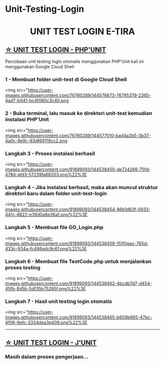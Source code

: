 # Unit-Testing-Login

<h1 align="center"> UNIT TEST LOGIN E-TIRA</h1>

<h2>
    <a href="#PHPUnit">☆ UNIT TEST LOGIN - PHP'UNIT</a>
</h2>

<p>Percobaan unit testing login otomatis menggunakan PHP'Unit kali ini menggunakan Google Cloud Shell </p>

<h3>1 - Membuat folder unit-test di Google Cloud Shell</h3>

<img src="https://user-images.githubusercontent.com/76760289/144576673-76795379-2365-4ad7-b041-bc4f080c3c40.png

<h3>2 - Buka terminal, lalu masuk ke direktori unit-test kemudian instalasi PHP'Unit</h3>

<img src="https://user-images.githubusercontent.com/76760289/144577010-bad4a2b5-3b37-4a0c-9e9c-63df69119cc2.png

<h3>Langkah 3 - Proses instalasi berhasil</h3>

<img src="https://user-images.githubusercontent.com/91899093/144538450-de724266-75fd-478d-afd3-57239fa68203.png%22%3E

<h3>Langkah 4 - Jika instalasi berhasil, maka akan muncul struktur direktori baru dalam folder unit-test-login</h3>

<img src="https://user-images.githubusercontent.com/91899093/144538454-86b1d63f-0933-441c-8822-e39d0a8e36a1.png%22%3E

<h3>Langkah 5 - Membuat file GO_Login.php</h3>

<img src="https://user-images.githubusercontent.com/91899093/144538459-151f0eac-765d-433c-934a-fc486adc9c6f.png%22%3E

<h3>Langkah 6 - Membuat file TestCode.php untuk menjalankan proses testing</h3>

<img src="https://user-images.githubusercontent.com/91899093/144538462-4bcdb7d7-d454-45fb-8d5b-5df35b75285f.png%22%3E

<h3>Langkah 7 - Hasil unit testing login otomatis</h3>

<img src="https://user-images.githubusercontent.com/91899093/144538465-b609b665-47bc-4f06-9efc-3334dea3e409.png%22%3E

<hr>

<h2>
    <a href="#JUnit">☆ UNIT TEST LOGIN - J'UNIT</a>
</h2>

<h3>Masih dalam proses pengerjaan...</h3>

